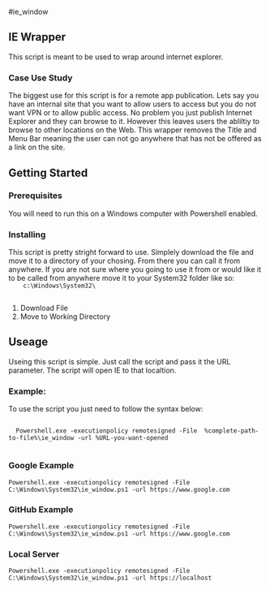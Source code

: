 #ie_window
<h2>IE Wrapper</h2>
<p>
  This script is meant to be used to wrap around internet explorer.
</p>
<h3>Case Use Study</h3>
<p>The biggest use for this script is for a remote app publication.  Lets say you have an internal site that you want to allow users to access but you do not want VPN or to allow public access. No problem you just publish Internet Explorer and they can browse to it.  However this leaves users the abliltiy to browse to other locations on the Web.  This wrapper removes the Title and Menu Bar meaning the user can not go anywhere that has not be offered as a link on the site.  </p>
<h2>Getting Started</h2>
<h3>Prerequisites</h3>
You will need to run this on a Windows computer with Powershell enabled. 
<h3>Installing</h3>
<p>
  This script is pretty stright forward to use.  Simplely download the file and move it to a directory of your chosing.  From there you can call it from anywhere.  If you are not sure where you going to use it from or would like it to be called from anywhere move it to your System32 folder like so:
  <code>
    c:\Windows\System32\
  </code>
  <ol>
    <li>Download File</li>
    <li>Move to Working Directory</li>
  </ol>
</p>
<h2>Useage</h2>
<p> Useing this script is simple.  Just call the script and pass it the URL parameter.  The script will open IE to that localtion.</p>
<h3>Example:</h3>
<p>To use the script you just need to follow the syntax below:</p>
<code>
  Powershell.exe -executionpolicy remotesigned -File  %complete-path-to-file%\ie_window -url %URL-you-want-opened
  </code>
  <h3>Google Example</h3>
  <code>Powershell.exe -executionpolicy remotesigned -File  C:\Windows\System32\ie_window.ps1 -url https://www.google.com</code>
  <h3>GitHub Example</h3>
  <code>Powershell.exe -executionpolicy remotesigned -File  C:\Windows\System32\ie_window.ps1 -url https://www.google.com</code>
  <h3>Local Server</h3>
  <code>Powershell.exe -executionpolicy remotesigned -File  C:\Windows\System32\ie_window.ps1 -url https://localhost</code>
